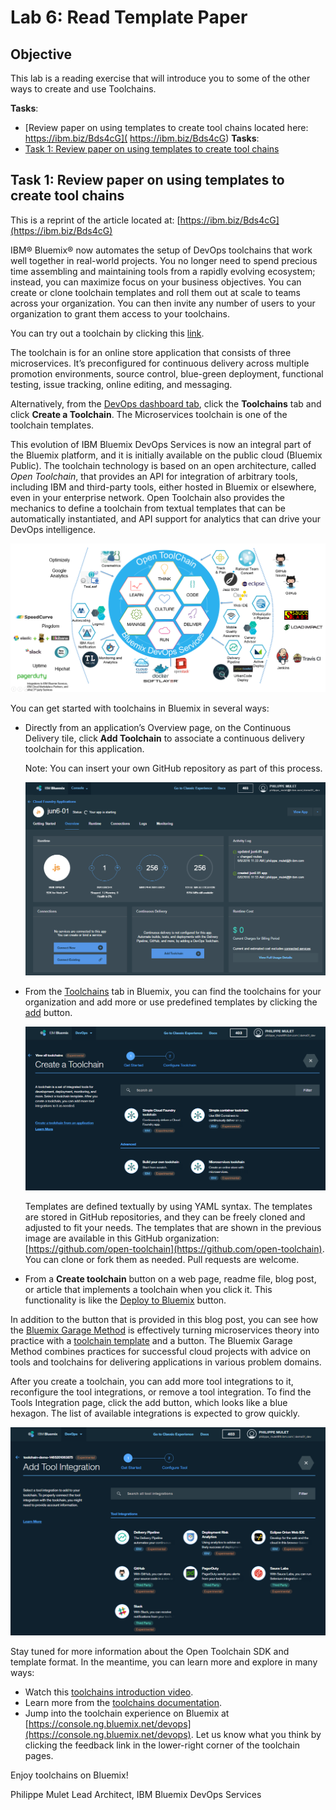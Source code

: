 # Lab 6: Read Template Paper

## Objective
This lab is a reading exercise that will introduce you to some of the other ways to create and use Toolchains.

**Tasks**:
- [Review paper on using templates to create tool chains located here: https://ibm.biz/Bds4cG]( https://ibm.biz/Bds4cG)
**Tasks**:
- [Task 1: Review paper on using templates to create tool chains](#task-1-review-paper-on-using-templates-to-create-tool-chains)

## Task 1: Review paper on using templates to create tool chains

This is a reprint of the article located at: [https://ibm.biz/Bds4cG](https://ibm.biz/Bds4cG)

IBM® Bluemix® now automates the setup of DevOps toolchains that work well together in real-world projects. You no longer need to spend precious time assembling and maintaining tools from a rapidly evolving ecosystem; instead, you can maximize focus on your business objectives. You can create or clone toolchain templates and roll them out at scale to teams across your organization. You can then invite any number of users to your organization to grant them access to your toolchains.

You can try out a toolchain by clicking this [link](https://console.ng.bluemix.net/devops/setup/deploy/?repository=https%3A//github.com/open-toolchain/toolchain-demo.git).

The toolchain is for an online store application that consists of three microservices. It’s preconfigured for continuous delivery across multiple promotion environments, source control, blue-green deployment, functional testing, issue tracking, online editing, and messaging.

Alternatively, from the [DevOps dashboard tab](https://console.ng.bluemix.net/devops), click the **Toolchains** tab and click **Create a Toolchain**. The Microservices toolchain is one of the toolchain templates.

This evolution of IBM Bluemix DevOps Services is now an integral part of the Bluemix platform, and it is initially available on the public cloud (Bluemix Public). The toolchain technology is based on an open architecture, called _Open Toolchain_, that provides an API for integration of arbitrary tools, including IBM and third-party tools, either hosted in Bluemix or elsewhere, even in your enterprise network. Open Toolchain also provides the mechanics to define a toolchain from textual templates that can be automatically instantiated, and API support for analytics that can drive your DevOps intelligence.

![OTC Vision](screenshots/otc-vision.png)

You can get started with toolchains in Bluemix in several ways:

- Directly from an application’s Overview page, on the Continuous Delivery tile, click **Add Toolchain** to associate a continuous delivery toolchain for this application.

  Note: You can insert your own GitHub repository as part of this process.

  ![Add Toolchain](screenshots/addtoolchain.png)

- From the [Toolchains](http://console.ng.bluemix.net/devops) tab in Bluemix, you can find the toolchains for your organization and add more or use predefined templates by clicking the [add](https://console.ng.bluemix.net/devops/create) button.

  ![Create From Template](screenshots/createfromtemplate.png)

  Templates are defined textually by using YAML syntax. The templates are stored in GitHub repositories, and they can be freely cloned and adjusted to fit your needs. The templates that are shown in the previous image are available in this GitHub organization: [https://github.com/open-toolchain](https://github.com/open-toolchain). You can clone or fork them as needed. Pull requests are welcome.

- From a **Create toolchain** button on a web page, readme file, blog post, or article that implements a toolchain when you click it. This functionality is like the [Deploy to Bluemix](https://developer.ibm.com/devops-services/2015/02/18/share-code-new-deploy-bluemix-button/) button.

In addition to the button that is provided in this blog post, you can see how the [Bluemix Garage Method](https://www.ibm.com/devops/method) is effectively turning microservices theory into practice with a [toolchain template](https://www.ibm.com/devops/method/toolchains/microservices_toolchain) and a button. The Bluemix Garage Method combines practices for successful cloud projects with advice on tools and toolchains for delivering applications in various problem domains.

After you create a toolchain, you can add more tool integrations to it, reconfigure the tool integrations, or remove a tool integration. To find the Tools Integration page, click the add button, which looks like a blue hexagon. The list of available integrations is expected to grow quickly.

![](screenshots/toolcatalogjun6.png)

Stay tuned for more information about the Open Toolchain SDK and template format. In the meantime, you can learn more and explore in many ways:

- Watch this [toolchains introduction video](https://www.youtube.com/embed/4fu5_f6VRAY).
- Learn more from the [toolchains documentation](https://console.ng.bluemix.net/docs/toolchains/toolchains_overview.html).
- Jump into the toolchain experience on Bluemix at [https://console.ng.bluemix.net/devops](https://console.ng.bluemix.net/devops). Let us know what you think by clicking the feedback link in the lower-right corner of the toolchain pages.

Enjoy toolchains on Bluemix!

Philippe Mulet
Lead Architect, IBM Bluemix DevOps Services

